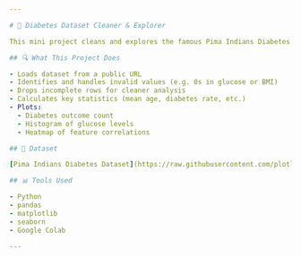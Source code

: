 ```yaml
---

# 🧪 Diabetes Dataset Cleaner & Explorer

This mini project cleans and explores the famous Pima Indians Diabetes dataset using Python libraries like `pandas`, `matplotlib`, and `seaborn`.

## 🔍 What This Project Does

- Loads dataset from a public URL
- Identifies and handles invalid values (e.g. 0s in glucose or BMI)
- Drops incomplete rows for cleaner analysis
- Calculates key statistics (mean age, diabetes rate, etc.)
- Plots:
  - Diabetes outcome count
  - Histogram of glucose levels
  - Heatmap of feature correlations

## 📁 Dataset

[Pima Indians Diabetes Dataset](https://raw.githubusercontent.com/plotly/datasets/master/diabetes.csv)

## 📊 Tools Used

- Python
- pandas
- matplotlib
- seaborn
- Google Colab

---
```

